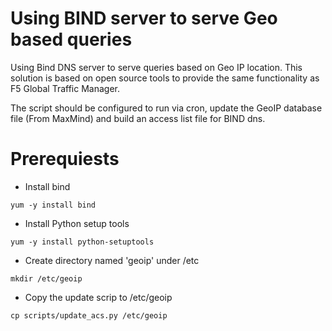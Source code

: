Using BIND server to serve Geo based queries
==========

Using Bind DNS server to serve queries based on Geo IP location.
This solution is based on open source tools to provide the same functionality as F5 Global Traffic Manager.

The script should be configured to run via cron, update the GeoIP database file (From MaxMind) and build an access list file for BIND dns.

Prerequiests
=========

* Install bind
```
yum -y install bind
```

* Install Python setup tools
```
yum -y install python-setuptools
```

* Create directory named 'geoip' under /etc
```
mkdir /etc/geoip
```

* Copy the update scrip to /etc/geoip
```
cp scripts/update_acs.py /etc/geoip
```
